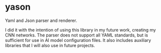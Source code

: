 # yason

Yaml and Json parser and renderer.

I did it with the intention of using this library in my future work, creating my CNN networks.
The parser does not support all YAML standards, but is sufficient for use in AI model configuration files.
It also includes auxiliary libraries that I will also use in future projects.
